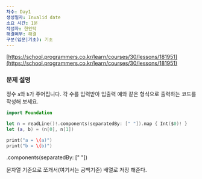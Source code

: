 ```yaml
---
차수: Day1
생성일자: Invalid date
소요 시간: 1분
작성자: 한인탁
해결여부: 해결
구분(입문|기초): 기초
---
```

[https://school.programmers.co.kr/learn/courses/30/lessons/181951](https://school.programmers.co.kr/learn/courses/30/lessons/181951)

### **문제 설명**

정수 `a`와 `b`가 주어집니다. 각 수를 입력받아 입출력 예와 같은 형식으로 출력하는 코드를 작성해 보세요.

  

```Swift
import Foundation

let n = readLine()!.components(separatedBy: [" "]).map { Int($0)! }
let (a, b) = (n[0], n[1])

print("a = \(a)")
print("b = \(b)")
```

  

.components(separatedBy: [" "])

문자열 기준으로 쪼개서(여기서는 공백기준) 배열로 저장 해준다.